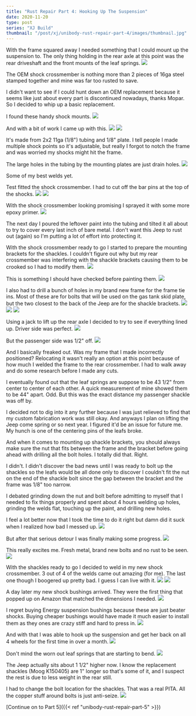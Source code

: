 ```yaml
---
title: "Rust Repair Part 4: Hooking Up The Suspension"
date: 2020-11-20
type: post
series: "XJ Build"
thumbnail: "/post/xj/unibody-rust-repair-part-4/images/thumbnail.jpg"
---
```


With the frame squared away I needed something that I could mount up the suspension to. The only thing holding in the rear axle at this point was the rear driveshaft and the front mounts of the leaf springs.
![](images/1.jpg)

The OEM shock crossmember is nothing more than 2 pieces of 16ga steel stamped together and mine was far too rusted to save.

I didn't want to see if I could hunt down an OEM replacement because it seems like just about every part is discontinued nowadays, thanks Mopar. So I decided to whip up a basic replacement.

I found these handy shock mounts.
![](images/2.jpg)

And with a bit of work I came up with this.
![](images/3.jpg)
![](images/4.jpg)

It's made from 2x2 11ga (1/8") tubing and 1/8" plate. I tell people I made multiple shock points so it's adjustable, but really I forgot to notch the frame and was worried my shocks might hit the frame.

The large holes in the tubing by the mounting plates are just drain holes.
![](images/7.jpg)

Some of my best welds yet.

Test fitted the shock crossmember. I had to cut off the bar pins at the top of the shocks.
![](images/5.jpg)
![](images/6.jpg)

With the shock crossmember looking promising I sprayed it with some more epoxy primer.
![](images/8.jpg)

The next day I poured the leftover paint into the tubing and tilted it all about to try to cover every last inch of bare metal. I don't want this Jeep to rust out (again) so I'm putting a lot of effort into protecting it.

With the shock crossmember ready to go I started to prepare the mounting brackets for the shackles. I couldn't figure out why but my rear crossmember was interfering with the shackle brackets causing them to be crooked so I had to modify them.
![](images/9.jpg)

This is something I should have checked before painting them.
![](images/10.jpg)

I also had to drill a bunch of holes in my brand new frame for the frame tie ins. Most of these are for bolts that will be used on the gas tank skid plate, but the two closest to the back of the Jeep are for the shackle brackets.
![](images/12.jpg)
![](images/13.jpg)
![](images/14.jpg)

Using a jack to lift up the rear axle I decided to try to see if everything lined up. Driver side was perfect.
![](images/15.jpg)

But the passenger side was 1/2" off.
![](images/16.jpg)

And I basically freaked out. Was my frame that I made incorrectly positioned? Relocating it wasn't really an option at this point because of how much I welded the frame to the rear crossmember. I had to walk away and do some research before I made any cuts.

I eventually found out that the leaf springs are suppose to be 43 1/2" from center to center of each other. A quick measurement of mine showed them to be 44" apart. Odd. But this was the exact distance my passenger shackle was off by.

I decided not to dig into it any further because I was just relieved to find that my custom fabrication work was still okay. And anyways I plan on lifting the Jeep come spring or so next year. I figured it'd be an issue for future me. My hunch is one of the centering pins of the leafs broke.

And when it comes to mounting up shackle brackets, you should always make sure the nut that fits between the frame and the bracket before going ahead with drilling all the bolt holes. I totally did that. Right.

I didn't. I didn't discover the bad news until I was ready to bolt up the shackles so the leafs would be all done only to discover I couldn't fit the nut on the end of the shackle bolt since the gap between the bracket and the frame was 1/8" too narrow.

I debated grinding down the nut and bolt before admitting to myself that I needed to fix things properly and spent about 4 hours welding up holes, grinding the welds flat, touching up the paint, and drilling new holes.

I feel a lot better now that I took the time to do it right but damn did it suck when I realized how bad I messed up.
![](images/19.jpg)

But after that serious detour I was finally making some progress.
![](images/20.jpg)

This really excites me. Fresh metal, brand new bolts and no rust to be seen.
![](images/21.jpg)

With the shackles ready to go I decided to weld in my new shock crossmember. 3 out of 4 of the welds came out amazing (for me). The last one though I boogered up pretty bad. I guess I can live with it.
![](images/24.jpg)
![](images/25.jpg)

A day later my new shock bushings arrived. They were the first thing that popped up on Amazon that matched the dimensions I needed.
![](images/17.jpg)

I regret buying Energy suspension bushings because these are just beater shocks. Buying cheaper bushings would have made it much easier to install them as they ones are crazy stiff and hard to press in.
![](images/18.jpg)

And with that I was able to hook up the suspension and get her back on all 4 wheels for the first time in over a month.
![](images/26.jpg)

Don't mind the worn out leaf springs that are starting to bend.
![](images/27.jpg)

The Jeep actually sits about 1 1/2" higher now. I know the replacement shackles (Moog K150405) are 1" longer so that's some of it, and I suspect the rest is due to less weight in the rear still.

I had to change the bolt location for the shackles. That was a real PITA. All the copper stuff around bolts is just anti-seize.
![](images/28.jpg)

[Continue on to Part 5]({{< ref "unibody-rust-repair-part-5" >}})
